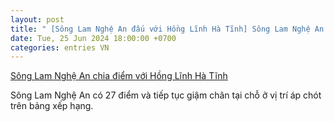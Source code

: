 ```yaml
---
layout: post
title: " [Sông Lam Nghệ An đấu với Hồng Lĩnh Hà Tĩnh] Sông Lam Nghệ An chia điểm với Hồng Lĩnh Hà Tĩnh"
date: Tue, 25 Jun 2024 18:00:00 +0700
categories: entries VN
---
```

[Sông Lam Nghệ An chia điểm với Hồng Lĩnh Hà Tĩnh](https://baotintuc.vn/bong-da/song-lam-nghe-an-chia-diem-voi-hong-linh-ha-tinh-20240625202505857.htm)

Sông Lam Nghệ An có 27 điểm và tiếp tục giậm chân tại chỗ ở vị trí áp chót trên bảng xếp hạng.

